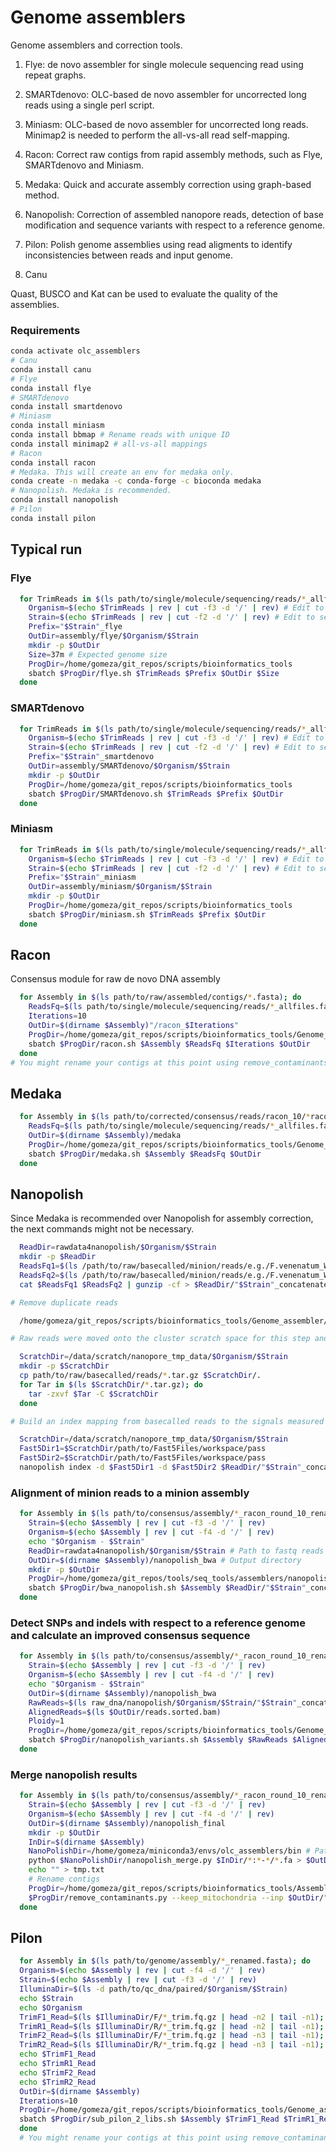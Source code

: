 # Genome assemblers

Genome assemblers and correction tools.

1. Flye: de novo assembler for single molecule sequencing read using repeat graphs.

2. SMARTdenovo: OLC-based de novo assembler for uncorrected long reads using a single perl script.

3. Miniasm: OLC-based de novo assembler for uncorrected long reads. Minimap2 is needed to perform the all-vs-all read self-mapping.

4. Racon: Correct raw contigs from rapid assembly methods, such as Flye, SMARTdenovo and Miniasm.

5. Medaka: Quick and accurate assembly correction using graph-based method.

6. Nanopolish: Correction of assembled nanopore reads, detection of base modification and sequence variants with respect to a reference genome. 

7. Pilon: Polish genome assemblies using read aligments to identify inconsistencies between reads and input genome.

7. Canu


Quast, BUSCO and Kat can be used to evaluate the quality of the assemblies.



### Requirements

```bash
conda activate olc_assemblers
# Canu
conda install canu
# Flye
conda install flye
# SMARTdenovo
conda install smartdenovo
# Miniasm
conda install miniasm
conda install bbmap # Rename reads with unique ID
conda install minimap2 # all-vs-all mappings
# Racon
conda install racon
# Medaka. This will create an env for medaka only.
conda create -n medaka -c conda-forge -c bioconda medaka
# Nanopolish. Medaka is recommended.
conda install nanopolish 
# Pilon
conda install pilon
```

## Typical run

### Flye

```bash
  for TrimReads in $(ls path/to/single/molecule/sequencing/reads/*_allfiles.fastq.gz); do
    Organism=$(echo $TrimReads | rev | cut -f3 -d '/' | rev) # Edit to set your ouput directory
    Strain=$(echo $TrimReads | rev | cut -f2 -d '/' | rev) # Edit to set your ouput directory
    Prefix="$Strain"_flye
    OutDir=assembly/flye/$Organism/$Strain
    mkdir -p $OutDir
    Size=37m # Expected genome size
    ProgDir=/home/gomeza/git_repos/scripts/bioinformatics_tools
    sbatch $ProgDir/flye.sh $TrimReads $Prefix $OutDir $Size
  done
```
  
### SMARTdenovo

```bash
  for TrimReads in $(ls path/to/single/molecule/sequencing/reads/*_allfiles.fastq.gz); do
    Organism=$(echo $TrimReads | rev | cut -f3 -d '/' | rev) # Edit to set your ouput directory
    Strain=$(echo $TrimReads | rev | cut -f2 -d '/' | rev) # Edit to set your ouput directory
    Prefix="$Strain"_smartdenovo
    OutDir=assembly/SMARTdenovo/$Organism/$Strain
    mkdir -p $OutDir
    ProgDir=/home/gomeza/git_repos/scripts/bioinformatics_tools
    sbatch $ProgDir/SMARTdenovo.sh $TrimReads $Prefix $OutDir
  done
```

### Miniasm

```bash
  for TrimReads in $(ls path/to/single/molecule/sequencing/reads/*_allfiles.fastq.gz); do
    Organism=$(echo $TrimReads | rev | cut -f3 -d '/' | rev) # Edit to set your ouput directory
    Strain=$(echo $TrimReads | rev | cut -f2 -d '/' | rev) # Edit to set your ouput directory
    Prefix="$Strain"_miniasm
    OutDir=assembly/miniasm/$Organism/$Strain
    mkdir -p $OutDir
    ProgDir=/home/gomeza/git_repos/scripts/bioinformatics_tools
    sbatch $ProgDir/miniasm.sh $TrimReads $Prefix $OutDir
  done
```

## Racon

Consensus module for raw de novo DNA assembly

```bash
  for Assembly in $(ls path/to/raw/assembled/contigs/*.fasta); do
    ReadsFq=$(ls path/to/single/molecule/sequencing/reads/*_allfiles.fastq.gz)
    Iterations=10
    OutDir=$(dirname $Assembly)"/racon_$Iterations"
    ProgDir=/home/gomeza/git_repos/scripts/bioinformatics_tools/Genome_assemblers
    sbatch $ProgDir/racon.sh $Assembly $ReadsFq $Iterations $OutDir
  done
# You might rename your contigs at this point using remove_contaminants.py
```

## Medaka


```bash
  for Assembly in $(ls path/to/corrected/consensus/reads/racon_10/*racon10_renamed.fasta); do
    ReadsFq=$(ls path/to/single/molecule/sequencing/reads/*_allfiles.fastq.gz)
    OutDir=$(dirname $Assembly)/medaka
    ProgDir=/home/gomeza/git_repos/scripts/bioinformatics_tools/Genome_assemblers
    sbatch $ProgDir/medaka.sh $Assembly $ReadsFq $OutDir
  done
```

## Nanopolish

Since Medaka is recommended over Nanopolish for assembly correction, the next commands might not be necessary. 


```bash
  ReadDir=rawdata4nanopolish/$Organism/$Strain
  mkdir -p $ReadDir
  ReadsFq1=$(ls /path/to/raw/basecalled/minion/reads/e.g./F.venenatum_WT_07-03-17_albacore_v2.02.fastq.gz)
  ReadsFq2=$(ls /path/to/raw/basecalled/minion/reads/e.g./F.venenatum_WT_18-07-17_albacore_v2.02.fastq.gz)
  cat $ReadsFq1 $ReadsFq2 | gunzip -cf > $ReadDir/"$Strain"_concatenated_reads.fastq

# Remove duplicate reads

  /home/gomeza/git_repos/scripts/bioinformatics_tools/Genome_assembler/nanopolish_remove_dup_reads.py --fastq $ReadDir/"$Strain"_concatenated_reads.fastq --out $ReadDir/"$Strain"_concatenated_reads_filtered.fastq

# Raw reads were moved onto the cluster scratch space for this step and unpacked

  ScratchDir=/data/scratch/nanopore_tmp_data/$Organism/$Strain
  mkdir -p $ScratchDir
  cp path/to/raw/basecalled/reads/*.tar.gz $ScratchDir/.
  for Tar in $(ls $ScratchDir/*.tar.gz); do
    tar -zxvf $Tar -C $ScratchDir
  done

# Build an index mapping from basecalled reads to the signals measured by the sequencer

  ScratchDir=/data/scratch/nanopore_tmp_data/$Organism/$Strain
  Fast5Dir1=$ScratchDir/path/to/Fast5Files/workspace/pass
  Fast5Dir2=$ScratchDir/path/to/Fast5Files/workspace/pass
  nanopolish index -d $Fast5Dir1 -d $Fast5Dir2 $ReadDir/"$Strain"_concatenated_reads_filtered.fastq
```

### Alignment of minion reads to a minion assembly

```bash
  for Assembly in $(ls path/to/consensus/assembly/*_racon_round_10_renamed.fasta); do
    Strain=$(echo $Assembly | rev | cut -f3 -d '/' | rev)
    Organism=$(echo $Assembly | rev | cut -f4 -d '/' | rev)
    echo "$Organism - $Strain"
    ReadDir=rawdata4nanopolish/$Organism/$Strain # Path to fastq reads
    OutDir=$(dirname $Assembly)/nanopolish_bwa # Output directory
    mkdir -p $OutDir
    ProgDir=/home/gomeza/git_repos/tools/seq_tools/assemblers/nanopolish
    sbatch $ProgDir/bwa_nanopolish.sh $Assembly $ReadDir/"$Strain"_concatenated_reads_filtered.fastq $OutDir/nanopolish
  done
```

### Detect SNPs and indels with respect to a reference genome and calculate an improved consensus sequence

```bash
  for Assembly in $(ls path/to/consensus/assembly/*_racon_round_10_renamed.fasta); do
    Strain=$(echo $Assembly | rev | cut -f3 -d '/' | rev)
    Organism=$(echo $Assembly | rev | cut -f4 -d '/' | rev)
    echo "$Organism - $Strain"
    OutDir=$(dirname $Assembly)/nanopolish_bwa
    RawReads=$(ls raw_dna/nanopolish/$Organism/$Strain/"$Strain"_concatenated_reads_filtered.fastq)
    AlignedReads=$(ls $OutDir/reads.sorted.bam)
    Ploidy=1
    ProgDir=/home/gomeza/git_repos/scripts/bioinformatics_tools/Genome_assemblers
    sbatch $ProgDir/nanopolish_variants.sh $Assembly $RawReads $AlignedReads $Ploidy $OutDir/variants
  done
```


### Merge nanopolish results 

```bash
  for Assembly in $(ls path/to/consensus/assembly/*_racon_round_10_renamed.fasta); do
    Strain=$(echo $Assembly | rev | cut -f3 -d '/' | rev)
    Organism=$(echo $Assembly | rev | cut -f4 -d '/' | rev)
    OutDir=$(dirname $Assembly)/nanopolish_final
    mkdir -p $OutDir
    InDir=$(dirname $Assembly)
    NanoPolishDir=/home/gomeza/miniconda3/envs/olc_assemblers/bin # Path to your conda installation path
    python $NanoPolishDir/nanopolish_merge.py $InDir/*:*-*/*.fa > $OutDir/"$Strain"_nanoplish.fa
    echo "" > tmp.txt
    # Rename contigs
    ProgDir=/home/gomeza/git_repos/scripts/bioinformatics_tools/Assembly_qc
    $ProgDir/remove_contaminants.py --keep_mitochondria --inp $OutDir/"$Strain"_nanoplish.fa --out $OutDir/"$Strain"_nanoplish_min_500bp_renamed.fasta --coord_file tmp.txt > $OutDir/log.txt
  done
```

## Pilon 


```bash
  for Assembly in $(ls path/to/genome/assembly/*_renamed.fasta); do
  Organism=$(echo $Assembly | rev | cut -f4 -d '/' | rev)
  Strain=$(echo $Assembly | rev | cut -f3 -d '/' | rev)
  IlluminaDir=$(ls -d path/to/qc_dna/paired/$Organism/$Strain)
  echo $Strain
  echo $Organism
  TrimF1_Read=$(ls $IlluminaDir/F/*_trim.fq.gz | head -n2 | tail -n1);
  TrimR1_Read=$(ls $IlluminaDir/R/*_trim.fq.gz | head -n2 | tail -n1);
  TrimF2_Read=$(ls $IlluminaDir/F/*_trim.fq.gz | head -n3 | tail -n1);
  TrimR2_Read=$(ls $IlluminaDir/R/*_trim.fq.gz | head -n3 | tail -n1);
  echo $TrimF1_Read
  echo $TrimR1_Read
  echo $TrimF2_Read
  echo $TrimR2_Read
  OutDir=$(dirname $Assembly)
  Iterations=10
  ProgDir=/home/gomeza/git_repos/scripts/bioinformatics_tools/Genome_assemblers/pilon # Scripts for 1,2 or 3 libraries
  sbatch $ProgDir/sub_pilon_2_libs.sh $Assembly $TrimF1_Read $TrimR1_Read $TrimF2_Read $TrimR2_Read $OutDir $Iterations
  done
  # You might rename your contigs at this point using remove_contaminants.py
```

